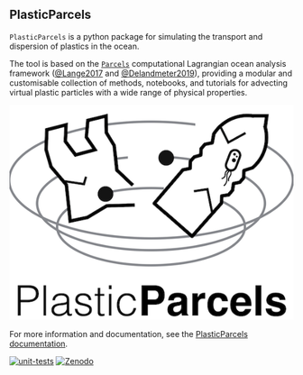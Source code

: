 ## PlasticParcels
`PlasticParcels` is a python package for simulating the transport and dispersion of plastics in the ocean.

The tool is based on the [`Parcels`](https://oceanparcels.org/) computational Lagrangian ocean analysis framework ([@Lange2017](http://dx.doi.org/10.5194/gmd-10-4175-2017) and [@Delandmeter2019](http://dx.doi.org/10.5194/gmd-12-3571-2019)), providing a modular and customisable collection of methods, notebooks, and tutorials for advecting virtual plastic particles with a wide range of physical properties.

![PlasticParcels](docs/_static/plasticparcelslogo.png)

For more information and documentation, see the [PlasticParcels documentation](https://plastic.oceanparcels.org/).

[![unit-tests](https://github.com/OceanParcels/plasticparcels/actions/workflows/unit_tests.yml/badge.svg)](https://github.com/OceanParcels/plasticparcels/actions/workflows/unit_tests.yml)
[![Zenodo](https://zenodo.org/badge/DOI/10.5281/zenodo.823561.svg)](https://doi.org/10.5281/zenodo.823561)
